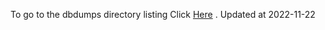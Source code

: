 To go to the dbdumps directory listing Click [Here](https://ipfs.io/ipfs/bafkreibbths6qpqkne4rg426mam5tr5ieefu57czbrf6newzb3vwiog4he) . Updated at 2022-11-22